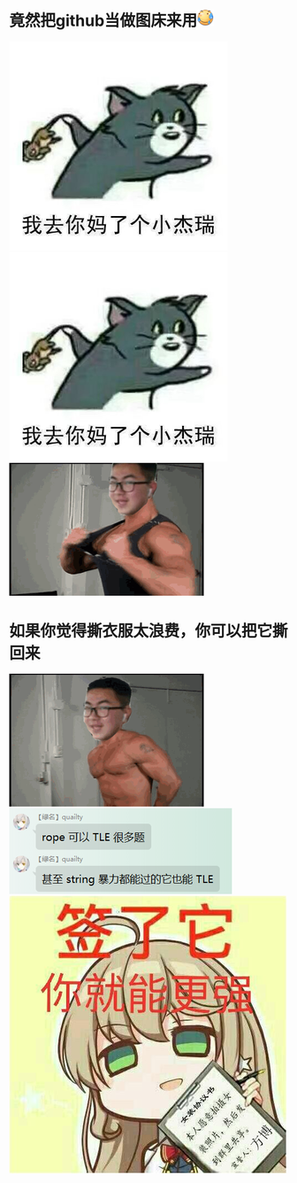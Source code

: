 # 竟然把github当做图床来用![](/img/滑稽.png)
![](/img/我去你妈.jpg)![](/img/我去你妈.jpg)
![](/img/sgr.png)
# 如果你觉得撕衣服太浪费，你可以把它撕回来
![](/img/sgrout.gif)
![](/img/rope.png)
![fb](/img/女装.jpg)